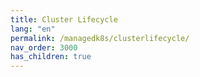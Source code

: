 ```yaml
---
title: Cluster Lifecycle
lang: "en"
permalink: /managedk8s/clusterlifecycle/
nav_order: 3000
has_children: true
---
```

